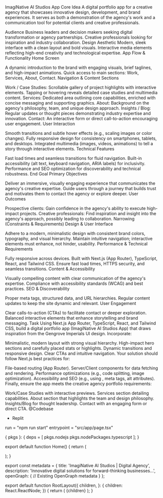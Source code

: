 ImagiNative AI Studios App
Core Idea
A digital portfolio app for a creative agency that showcases innovative design, development, and brand experiences. It serves as both a demonstration of the agency's work and a communication tool for potential clients and creative professionals.

Audience
Business leaders and decision makers seeking digital transformation or agency partnerships.
Creative professionals looking for inspiration and industry collaboration.
Design Aesthetic
Modern, sleek interface with a clean layout and bold visuals.
Interactive media elements reflecting high-end creativity and technological expertise.
App Flow & Functionality
Home Screen

A dynamic introduction to the brand with engaging visuals, brief taglines, and high-impact animations.
Quick access to main sections: Work, Services, About, Contact.
Navigation & Content Sections

Work / Case Studies:
Scrollable gallery of project highlights with interactive elements.
Tapping or hovering reveals detailed case studies and multimedia content.
Services:
Dedicated area outlining core capabilities, enriched with concise messaging and supporting graphics.
About:
Background on the agency's philosophy, team, and unique design approach.
Insights / Blog:
Regular updates or thought pieces demonstrating industry expertise and innovation.
Contact:
An interactive form or direct call-to-action encouraging user engagement.
User Interaction

Smooth transitions and subtle hover effects (e.g., scaling images or color changes).
Fully responsive design for consistency on smartphones, tablets, and desktops.
Integrated multimedia (images, videos, animations) to tell a story through interactive elements.
Technical Features

Fast load times and seamless transitions for fluid navigation.
Built-in accessibility (alt text, keyboard navigation, ARIA labels) for inclusivity.
Performance and SEO optimization for discoverability and technical robustness.
End Goal
Primary Objectives

Deliver an immersive, visually engaging experience that communicates the agency's creative expertise.
Guide users through a journey that builds trust and motivates them to contact the agency or explore deeper.
User Outcomes

Prospective clients: Gain confidence in the agency's ability to execute high-impact projects.
Creative professionals: Find inspiration and insight into the agency's approach, possibly leading to collaboration.
Narrowing (Constraints & Requirements)
Design & User Interface

Adhere to a modern, minimalistic design with consistent brand colors, typography, and visual hierarchy.
Maintain intuitive navigation; interactive elements must enhance, not hinder, usability.
Performance & Technical Requirements

Fully responsive across devices.
Built with Next.js (App Router), TypeScript, React, and Tailwind CSS.
Ensure fast load times, HTTPS security, and seamless transitions.
Content & Accessibility

Visually compelling content with clear communication of the agency's expertise.
Compliance with accessibility standards (WCAG) and best practices.
SEO & Discoverability

Proper meta tags, structured data, and URL hierarchies.
Regular content updates to keep the site dynamic and relevant.
User Engagement

Clear calls-to-action (CTAs) to facilitate contact or deeper exploration.
Balanced interactive elements that enhance storytelling and brand messaging.
Task
Using Next.js App Router, TypeScript, React, and Tailwind CSS, build a digital portfolio app (ImagiNative AI Studios App) that draws inspiration from the Gengrove Imperials UI design. Incorporate:

Minimalistic, modern layout with strong visual hierarchy.
High-impact hero sections and carefully placed stats or highlights.
Dynamic transitions and responsive design.
Clear CTAs and intuitive navigation.
Your solution should follow Next.js best practices for:

File-based routing (App Router).
Server/Client components for data fetching and rendering.
Performance optimizations (e.g., code splitting, image optimization).
Accessibility and SEO (e.g., using <Head>, meta tags, alt attributes).
Finally, ensure the app meets the creative agency portfolio requirements:

Work/Case Studies with interactive previews.
Services section detailing capabilities.
About section that highlights the team and design philosophy.
Insights/Blog for thought leadership.
Contact with an engaging form or direct CTA.
@Codebase
- Replit

run = "npm run start"
entrypoint = "src/app/page.tsx"

{ pkgs }: {
  deps = [
    pkgs.nodejs
    pkgs.nodePackages.typescript
  ];
}

export default function Home() {
  return (
    <main id="main-content" className="min-h-screen bg-primary-black" tabIndex={-1}>
      <Hero />
      <Work />
      <Services />
      <About />
      <Insights />
      <Contact />
      <Footer />
    </main>
  );
}

export const metadata = {
  title: 'ImagiNative AI Studios | Digital Agency',
  description: 'Innovative digital solutions for forward-thinking businesses...',
  openGraph: {
    // Existing OpenGraph metadata
  }
};

export default function RootLayout({
  children,
}: {
  children: React.ReactNode;
}) {
  return (
    <html lang="en" className="scroll-smooth">
      <body className="font-body antialiased">
        <ClientWrapper>
          <Navigation />
          {children}
        </ClientWrapper>
      </body>
    </html>
  );
}


